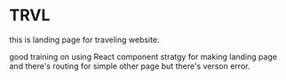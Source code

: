 # TRVL
this is landing page for traveling website.

good training on using React component stratgy for making landing page and there's routing for simple other page but there's verson error.
